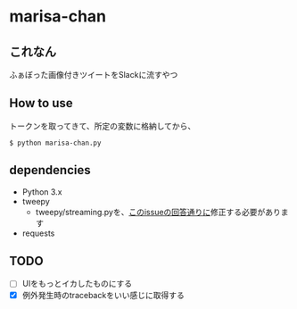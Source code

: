 # marisa-chan
## これなん
ふぁぼった画像付きツイートをSlackに流すやつ

## How to use
トークンを取ってきて、所定の変数に格納してから、

```
$ python marisa-chan.py
```

## dependencies
* Python 3.x
* tweepy
  * tweepy/streaming.pyを、[このissueの回答通りに](https://github.com/tweepy/tweepy/issues/615#issuecomment-122886173)修正する必要があります
* requests

## TODO
* [ ] UIをもっとイカしたものにする
* [x] 例外発生時のtracebackをいい感じに取得する
